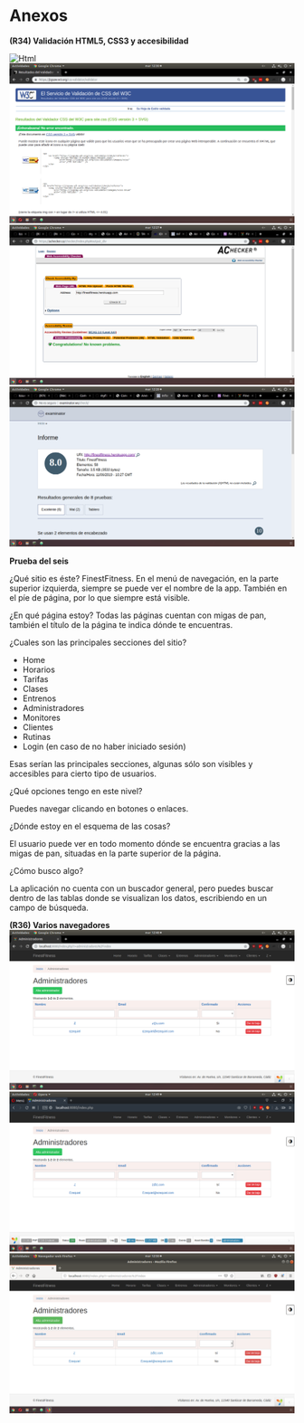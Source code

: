 # Anexos

**(R34) Validación HTML5, CSS3 y accesibilidad**

![Html](images/html5.png)
![Css](images/css.png)
![Accesibilidad](images/accesibilidad1.png)
![Accesibilidad](images/accesibilidad2.png)

**Prueba del seis**

¿Qué sitio es éste?
FinestFitness.
En el menú de navegación, en la parte superior izquierda, siempre se puede ver el nombre de la app. También en el píe de página, por lo que siempre está visible.

¿En qué página estoy?
Todas las páginas cuentan con migas de pan, también el título de la página te indica dónde te encuentras.

¿Cuales son las principales secciones del sitio?
- Home
- Horarios
- Tarifas
- Clases
- Entrenos
- Administradores
- Monitores
- Clientes
- Rutinas
- Login (en caso de no haber iniciado sesión)

Esas serían las principales secciones, algunas sólo son visibles y accesibles para cierto tipo de usuarios.

¿Qué opciones tengo en este nivel?

Puedes navegar clicando en botones o enlaces.

¿Dónde estoy en el esquema de las cosas?

El usuario puede ver en todo momento dónde se encuentra gracias a las migas de pan, situadas en la parte superior de la página.

¿Cómo busco algo?

La aplicación no cuenta con un buscador general, pero puedes buscar dentro de las tablas donde se visualizan los datos, escribiendo en un campo de búsqueda.

**(R36) Varios navegadores**
![Chrome](images/chrome.png)
![Opera](images/opera.png)
![Firefox](images/firefox.png)
